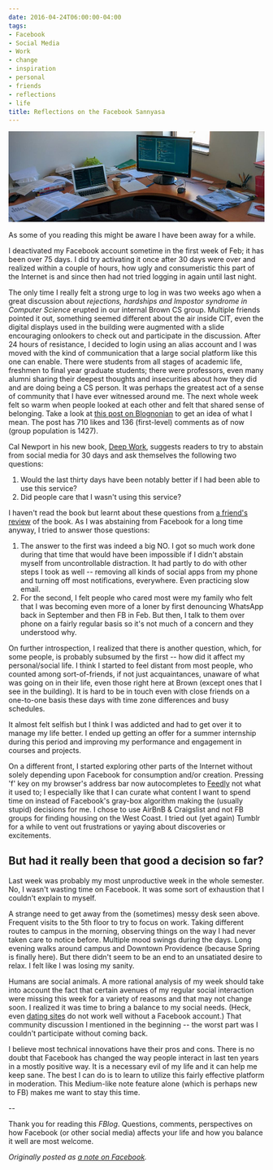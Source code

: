 ```yaml
---
date: 2016-04-24T06:00:00-04:00
tags:
- Facebook
- Social Media
- Work
- change
- inspiration
- personal
- friends
- reflections
- life
title: Reflections on the Facebook Sannyasa
---
```


<img src="/images/169-desk.jpg" width="940" alt="My desk at CIT 359 while working on CS169 project" title="My desk at CIT 359 while working on CS169 project" />

As some of you reading this might be aware I have been away for a while.

I deactivated my Facebook account sometime in the first week of Feb; it has been over 75 days. I did try activating it once after 30 days were over and realized within a couple of hours, how ugly and consumeristic this part of the Internet is and since then had not tried logging in again until last night.

The only time I really felt a strong urge to log in was two weeks ago when a great discussion about _rejections, hardships and Impostor syndrome in Computer Science_ erupted in our internal Brown CS group. Multiple friends pointed it out, something seemed different about the air inside CIT, even the digital displays used in the building were augmented with a slide encouraging onlookers to check out and participate in the discussion. After 24 hours of resistance, I decided to login using an alias account and I was moved with the kind of communication that a large social platform like this one can enable. There were students from all stages of academic life, freshmen to final year graduate students; there were professors, even many alumni sharing their deepest thoughts and insecurities about how they did and are doing being a CS person. It was perhaps the greatest act of a sense of community that I have ever witnessed around me. The next whole week felt so warm when people looked at each other and felt that shared sense of belonging. Take a look at [this post on Blognonian](http://blognonian.com/2016/04/11/rejectedbrown/) to get an idea of what I mean. The post has 710 likes and 136 (first-level) comments as of now (group population is 1427).

Cal Newport in his new book, [Deep Work](http://calnewport.com/books/deep-work/), suggests readers to try to abstain from social media for 30 days and ask themselves the following two questions:

1.  Would the last thirty days have been notably better if I had been able to use this service?
2.  Did people care that I wasn't using this service?

I haven't read the book but learnt about these questions from [a friend's review](https://rkrishnan.org/posts/2016-04-17-deep-work.html) of the book. As I was abstaining from Facebook for a long time anyway, I tried to answer those questions:

1.  The answer to the first was indeed a big NO. I got so much work done during that time that would have been impossible if I didn't abstain myself from uncontrollable distraction. It had partly to do with other steps I took as well -- removing all kinds of social apps from my phone and turning off most notifications, everywhere. Even practicing slow email.
2.  For the second, I felt people who cared most were my family who felt that I was becoming even more of a loner by first denouncing WhatsApp back in September and then FB in Feb. But then, I talk to them over phone on a fairly regular basis so it's not much of a concern and they understood why.

On further introspection, I realized that there is another question, which, for some people, is probably subsumed by the first -- how did it affect my personal/social life. I think I started to feel distant from most people, who counted among sort-of-friends, if not just acquaintances, unaware of what was going on in their life, even those right here at Brown (except ones that I see in the building). It is hard to be in touch even with close friends on a one-to-one basis these days with time zone differences and busy schedules.

It almost felt selfish but I think I was addicted and had to get over it to manage my life better. I ended up getting an offer for a summer internship during this period and improving my performance and engagement in courses and projects.

On a different front, I started exploring other parts of the Internet without solely depending upon Facebook for consumption and/or creation. Pressing 'f' key on my browser's address bar now autocompletes to [Feedly](https://feedly.com) not what it used to; I especially like that I can curate what content I want to spend time on instead of Facebook's gray-box algorithm making the (usually stupid) decisions for me. I chose to use AirBnB & Craigslist and not FB groups for finding housing on the West Coast. I tried out (yet again) Tumblr for a while to vent out frustrations or yaying about discoveries or excitements.

## But had it really been that good a decision so far?

Last week was probably my most unproductive week in the whole semester. No, I wasn't wasting time on Facebook. It was some sort of exhaustion that I couldn't explain to myself.

A strange need to get away from the (sometimes) messy desk seen above. Frequent visits to the 5th floor to try to focus on work. Taking different routes to campus in the morning, observing things on the way I had never taken care to notice before. Multiple mood swings during the days. Long evening walks around campus and Downtown Providence (because Spring is finally here). But there didn't seem to be an end to an unsatiated desire to relax. I felt like I was losing my sanity.

Humans are social animals. A more rational analysis of my week should take into account the fact that certain avenues of my regular social interaction were missing this week for a variety of reasons and that may not change soon. I realized it was time to bring a balance to my social needs. (Heck, even [dating sites](http://programmers.life/2011/08/04/moments-of-a-programmers-life/) do not work well without a Facebook account.) That community discussion I mentioned in the beginning -- the worst part was I couldn't participate without coming back.

I believe most technical innovations have their pros and cons. There is no doubt that Facebook has changed the way people interact in last ten years in a mostly positive way. It is a necessary evil of my life and it can help me keep sane. The best I can do is to learn to utilize this fairly effective platform in moderation. This Medium-like note feature alone (which is perhaps new to FB) makes me want to stay this time.

--

Thank you for reading this _FBlog_. Questions, comments, perspectives on how Facebook (or other social media) affects your life and how you balance it well are most welcome.

_Originally posted as [a note on Facebook](https://www.facebook.com/notes/kartik-singhal/reflections-on-the-facebook-sannyasa/10209959423289342)._
